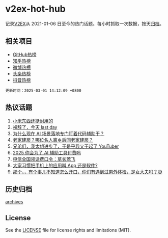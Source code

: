 # v2ex-hot-hub

 记录[V2EX](https://www.v2ex.com/)从 2021-01-06 日至今的热门话题。每小时抓取一次数据，按天[归档](archives)。
 
 ## 相关项目

- [GitHub热榜](https://github.com/snaildev/github-hot-hub)
- [知乎热榜](https://github.com/snaildev/zhihu-hot-hub)
- [微博热榜](https://github.com/snaildev/weibo-hot-hub)
- [头条热榜](https://github.com/snaildev/toutiao-hot-hub)
- [抖音热榜](https://github.com/snaildev/douyin-hot-hub)


 `更新时间：2025-03-01 14:12:09 +0800`

## 热议话题

1. [小米东西还挺耐用的](https://www.v2ex.com/t/1114903)
1. [裸辞了，今天 last day](https://www.v2ex.com/t/1114935)
1. [为什么现在 AI 场景落地专门盯着代码辅助干？](https://www.v2ex.com/t/1114962)
1. [老家建房？哪位名人离乡后回老家建房？](https://www.v2ex.com/t/1114881)
1. [兄弟们，我太想进步了，于是乎我又干起了 YouTuber](https://www.v2ex.com/t/1114908)
1. [2025 你会为了 AI 辅助工具付费吗](https://www.v2ex.com/t/1114943)
1. [电信全国领话费口令：草长莺飞](https://www.v2ex.com/t/1114890)
1. [大家习惯把手机上的应用叫 App 还是软件?](https://www.v2ex.com/t/1114885)
1. [那个，，有个事儿不知道怎么开口，你们有遇到过男外体检，是女大夫吗？😅](https://www.v2ex.com/t/1114949)

## 历史归档

[archives](archives)

## License

See the [LICENSE](LICENSE) file for license rights and limitations (MIT).
